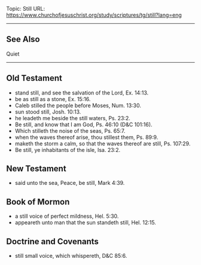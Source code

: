 Topic: Still
URL: https://www.churchofjesuschrist.org/study/scriptures/tg/still?lang=eng

---

## See Also

Quiet

---

## Old Testament

- stand still, and see the salvation of the Lord, Ex. 14:13.
- be as still as a stone, Ex. 15:16.
- Caleb stilled the people before Moses, Num. 13:30.
- sun stood still, Josh. 10:13.
- he leadeth me beside the still waters, Ps. 23:2.
- Be still, and know that I am God, Ps. 46:10 (D&C 101:16).
- Which stilleth the noise of the seas, Ps. 65:7.
- when the waves thereof arise, thou stillest them, Ps. 89:9.
- maketh the storm a calm, so that the waves thereof are still, Ps. 107:29.
- Be still, ye inhabitants of the isle, Isa. 23:2.

## New Testament

- said unto the sea, Peace, be still, Mark 4:39.

## Book of Mormon

- a still voice of perfect mildness, Hel. 5:30.
- appeareth unto man that the sun standeth still, Hel. 12:15.

## Doctrine and Covenants

- still small voice, which whispereth, D&C 85:6.

